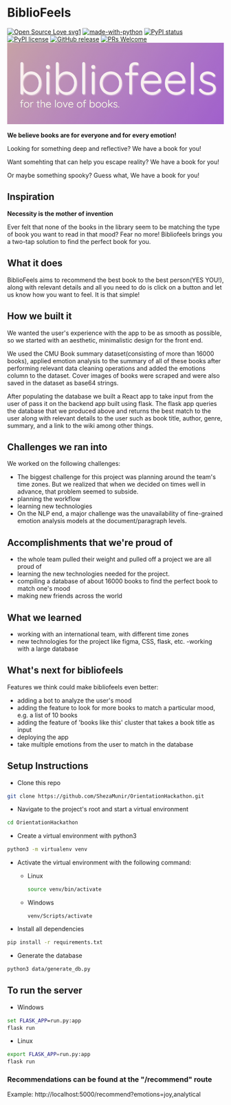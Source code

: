 # BiblioFeels

[![Open Source Love svg1](https://badges.frapsoft.com/os/v1/open-source.svg?v=103)](https://github.com/ellerbrock/open-source-badges/)
[![made-with-python](https://img.shields.io/badge/Made%20with-Python-1f425f.svg)](https://www.python.org/)
[![PyPI status](https://img.shields.io/pypi/status/ansicolortags.svg)](https://pypi.python.org/pypi/ansicolortags/)
[![PyPI license](https://img.shields.io/pypi/l/ansicolortags.svg)](https://pypi.python.org/pypi/ansicolortags/)
[![GitHub release](https://img.shields.io/github/release/Naereen/StrapDown.js.svg)](https://GitHub.com/Naereen/StrapDown.js/releases/)
[![PRs Welcome](https://img.shields.io/badge/PRs-welcome-brightgreen.svg?style=flat-square)](http://makeapullrequest.com)
![BiblioFeels - For The Love of Books](assets/banner.png?raw=true "Title")


**We believe books are for everyone and for every emotion!**

Looking for something deep and reflective? We have a book for you!

Want somehting that can help you escape reality? We have a book for you!

Or maybe something spooky? Guess what, We have a book for you!

## Inspiration

__Necessity is the mother of invention__

Ever felt that none of the books in the library seem to be matching the type of book you want to read in that mood? Fear no more! Bibliofeels brings you a two-tap solution to find the perfect book for you.

## What it does

BiblioFeels aims to recommend the best book to the best person(YES YOU!), along with relevant details and all you need to do is click on a button and let us know how you want to feel. It is that simple!

## How we built it
We wanted the user's experience with the app to be as smooth as possible, so we started with an aesthetic, minimalistic design for the front end. 

We used the CMU Book summary dataset(consisting of more than 16000 books), applied emotion analysis to the summary of all of these books after performing relevant data cleaning operations and added the emotions column to the dataset. Cover images of books were scraped and were also saved in the dataset as base64 strings. 

After populating the database we built a React app to take input from the user of pass it on the backend app built using flask. The flask app queries the database that we produced above and returns the best match to the user along with relevant details to the user such as book title,  author, genre, summary, and a link to the wiki among other things.


## Challenges we ran into
We worked on the following challenges:
- The biggest challenge for this project was planning around the team's time zones. But we realized that when we decided on times well in advance, that problem seemed to subside. 
- planning the workflow
- learning new technologies
- On the NLP end, a major challenge was the unavailability of fine-grained emotion analysis models at the document/paragraph levels.


## Accomplishments that we're proud of
- the whole team pulled their weight and pulled off a project we are all proud of
- learning the new technologies needed for the project.
- compiling a database of about 16000 books to find the perfect book to match one's mood 
- making new friends across the world 

## What we learned
- working with an international team, with different time zones
- new technologies for the project like figma, CSS, flask, etc.
-working with a large database 

## What's next for bibliofeels
Features we think could make bibliofeels even better:
- adding a bot to analyze the user's mood
- adding the feature to look for more books to match a particular mood, e.g. a list of 10 books
- adding the feature of 'books like this' cluster that takes a book title as input
- deploying the app
- take multiple emotions from the user to match in the database



## Setup Instructions

- Clone this repo
```bash
git clone https://github.com/ShezaMunir/OrientationHackathon.git
```

- Navigate to the project's root and start a virtual environment 
```bash
cd OrientationHackathon
```

- Create a virtual environment with python3
```bash
python3 -m virtualenv venv
```

- Activate the virtual environment with the following command:

  - Linux 
    ```bash
    source venv/bin/activate
    ```

  - Windows
    ```
    venv/Scripts/activate
    ```


- Install all dependencies
```bash
pip install -r requirements.txt
```

- Generate the database 
```bash
python3 data/generate_db.py
```

## To run the server 
- Windows
```cmd
set FLASK_APP=run.py:app
flask run
```

- Linux
```bash
export FLASK_APP=run.py:app
flask run
```

### Recommendations can be found at the "/recommend" route

Example: http://localhost:5000/recommend?emotions=joy,analytical
